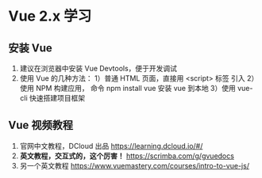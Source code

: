 # Vue 2.x 学习

## 安装 Vue

1. 建议在浏览器中安装 Vue Devtools，便于开发调试
2. 使用 Vue 的几种方法：
   1）普通 HTML 页面，直接用 \<script\> 标签 引入
   2）使用 NPM 构建应用， 命令 npm install vue 安装 vue 到本地
   3）使用 vue-cli 快速搭建项目框架

## Vue 视频教程

1. 官网中文教程，DCloud 出品 https://learning.dcloud.io/#/
2. **英文教程，交互式的，这个厉害！** https://scrimba.com/g/gvuedocs
3. 另一个英文教程 https://www.vuemastery.com/courses/intro-to-vue-js/
